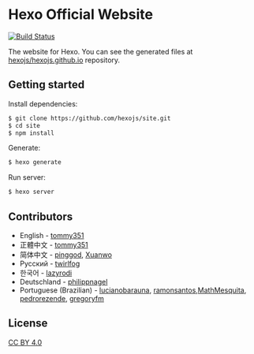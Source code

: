 # Hexo Official Website
<!-- Markdown snippet -->
[![Build Status](https://travis-ci.org/hexojs/site.svg?branch=master)](https://travis-ci.org/hexojs/site)

The website for Hexo. You can see the generated files at [hexojs/hexojs.github.io](https://github.com/hexojs/hexojs.github.io) repository.

## Getting started

Install dependencies:

``` bash
$ git clone https://github.com/hexojs/site.git
$ cd site
$ npm install
```

Generate:

``` bash
$ hexo generate
```

Run server:

``` bash
$ hexo server
```

## Contributors

- English - [tommy351](https://github.com/tommy351)
- 正體中文 - [tommy351](https://github.com/tommy351)
- 简体中文 - [pinggod](https://github.com/pinggod), [Xuanwo](https://github.com/Xuanwo)
- Русский - [twirlfog](https://github.com/twirlfog)
- 한국어 - [lazyrodi](https://github.com/lazyrodi)
- Deutschland - [philippnagel](https://github.com/philippnagel)
- Portuguese (Brazilian) - [lucianobarauna](https://github.com/lucianobarauna), [ramonsantos](https://github.com/ramonsantos),[MathMesquita](https://github.com/MathMesquita), [pedrorezende](https://github.com/pedrorezende), [gregoryfm](https://github.com/gregoryfm)

## License

[CC BY 4.0](http://creativecommons.org/licenses/by/4.0/)

[tommy351]: https://github.com/tommy351
[pinggod]: https://github.com/pinggod
